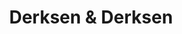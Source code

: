 ---
address: Notaris Oostingstraat 35
title: Derksen & Derksen
city: Emmen
zip: 7811 CN
country: Netherlands
lat: 52.783961
lng: 6.894936
phone: 0591611830
email: invoice@derksenenderksen.nl
url: 
---